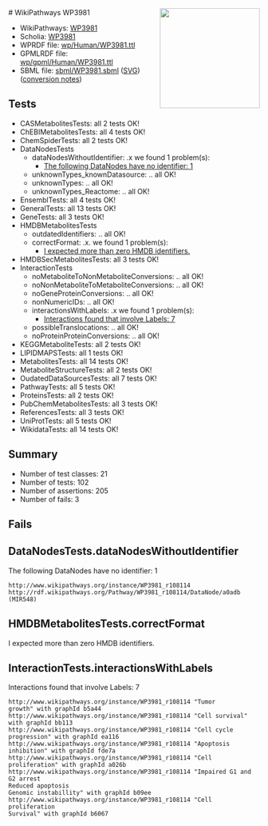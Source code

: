 <img style="float: right; width: 200px" src="../logo.png" />
# WikiPathways WP3981

* WikiPathways: [WP3981](https://identifiers.org/wikipathways:WP3981)
* Scholia: [WP3981](https://scholia.toolforge.org/wikipathways/WP3981)
* WPRDF file: [wp/Human/WP3981.ttl](../wp/Human/WP3981.ttl)
* GPMLRDF file: [wp/gpml/Human/WP3981.ttl](../wp/gpml/Human/WP3981.ttl)
* SBML file: [sbml/WP3981.sbml](../sbml/WP3981.sbml) ([SVG](../sbml/WP3981.svg)) ([conversion notes](../sbml/WP3981.txt))

## Tests
* CASMetabolitesTests: all 2 tests OK!
* ChEBIMetabolitesTests: all 4 tests OK!
* ChemSpiderTests: all 2 tests OK!
* DataNodesTests
    * dataNodesWithoutIdentifier: .x we found 1 problem(s):
        * [The following DataNodes have no identifier: 1](#d2d32fa0)
    * unknownTypes_knownDatasource: .. all OK!
    * unknownTypes: .. all OK!
    * unknownTypes_Reactome: .. all OK!
* EnsemblTests: all 4 tests OK!
* GeneralTests: all 13 tests OK!
* GeneTests: all 3 tests OK!
* HMDBMetabolitesTests
    * outdatedIdentifiers: .. all OK!
    * correctFormat: .x. we found 1 problem(s):
        * [I expected more than zero HMDB identifiers.](#ad154c1e)
* HMDBSecMetabolitesTests: all 3 tests OK!
* InteractionTests
    * noMetaboliteToNonMetaboliteConversions: .. all OK!
    * noNonMetaboliteToMetaboliteConversions: .. all OK!
    * noGeneProteinConversions: .. all OK!
    * nonNumericIDs: .. all OK!
    * interactionsWithLabels: .x we found 1 problem(s):
        * [Interactions found that involve Labels: 7](#630d267e)
    * possibleTranslocations: .. all OK!
    * noProteinProteinConversions: .. all OK!
* KEGGMetaboliteTests: all 2 tests OK!
* LIPIDMAPSTests: all 1 tests OK!
* MetabolitesTests: all 14 tests OK!
* MetaboliteStructureTests: all 2 tests OK!
* OudatedDataSourcesTests: all 7 tests OK!
* PathwayTests: all 5 tests OK!
* ProteinsTests: all 2 tests OK!
* PubChemMetabolitesTests: all 3 tests OK!
* ReferencesTests: all 3 tests OK!
* UniProtTests: all 5 tests OK!
* WikidataTests: all 14 tests OK!


## Summary

* Number of test classes: 21
* Number of tests: 102
* Number of assertions: 205
* Number of fails: 3

## Fails

<a name="d2d32fa0" />

## DataNodesTests.dataNodesWithoutIdentifier

The following DataNodes have no identifier: 1
```
http://www.wikipathways.org/instance/WP3981_r108114 http://rdf.wikipathways.org/Pathway/WP3981_r108114/DataNode/a0adb (MIR548)
```

<a name="ad154c1e" />

## HMDBMetabolitesTests.correctFormat

I expected more than zero HMDB identifiers.
<a name="630d267e" />

## InteractionTests.interactionsWithLabels

Interactions found that involve Labels: 7
```
http://www.wikipathways.org/instance/WP3981_r108114 "Tumor 
growth" with graphId b5a44
http://www.wikipathways.org/instance/WP3981_r108114 "Cell survival" with graphId bb113
http://www.wikipathways.org/instance/WP3981_r108114 "Cell cycle
progression" with graphId ea116
http://www.wikipathways.org/instance/WP3981_r108114 "Apoptosis
inhibition" with graphId fde7a
http://www.wikipathways.org/instance/WP3981_r108114 "Cell proliferation" with graphId a026b
http://www.wikipathways.org/instance/WP3981_r108114 "Impaired G1 and G2 arrest
Reduced apoptosis
Genomic instabillity" with graphId b09ee
http://www.wikipathways.org/instance/WP3981_r108114 "Cell proliferation
Survival" with graphId b6067
```

